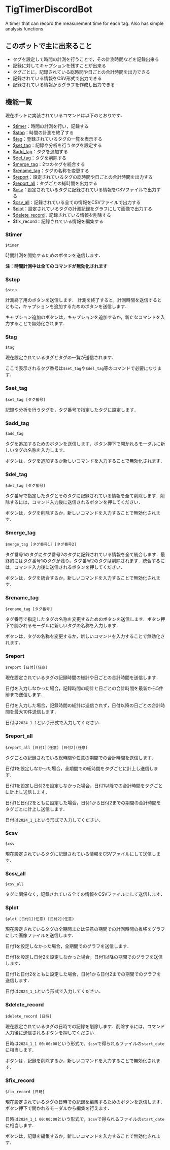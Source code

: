 # TigTimerDiscordBot

A timer that can record the measurement time for each tag. Also has simple analysis functions

## このボットで主に出来ること

- タグを設定して時間の計測を行うことで，その計測時間などを記録出来る
- 記録に対してキャプションを残すことが出来る
- タグごとに，記録されている総時間や日ごとの合計時間を出力できる
- 記録されている情報をCSV形式で出力できる
- 記録されている情報からグラフを作成し出力できる

## 機能一覧

現在ボットに実装されているコマンドは以下のとおりです．

- [$timer](#timer)：時間の計測を行い，記録する
- [$stop](#stop)：時間の計測を終了する
- [$tag](#tag)：登録されているタグの一覧を表示する
- [$set_tag](#set_tag)：記録や分析を行うタグを設定する
- [$add_tag](#add_tag)：タグを追加する
- [$del_tag](#del_tag)：タグを削除する
- [$merge_tag](#merge_tag)：2つのタグを統合する
- [$rename_tag](#rename_tag)：タグの名称を変更する
- [$report](#report)：設定されているタグの総時間や日ごとの合計時間を出力する
- [$report_all](#report_all)：タグごとの総時間を出力する
- [$csv](#csv)：設定されているタグに記録されている情報をCSVファイルで出力する
- [$csv_all](#csv_all)：記録されている全ての情報をCSVファイルで出力する
- [$plot](#plot)：設定されているタグの計測記録をグラフにして画像で出力する
- [$delete_record](#delete_record)：記録されている情報を削除する
- $fix_record：記録されている情報を編集する

### $timer
```
$timer
```
時間計測を開始するためのボタンを送信します．



**注：時間計測中は全てのコマンドが無効化されます**

### $stop
```
$stop
```
計測終了用のボタンを送信します．
計測を終了すると，計測時間を送信するとともに，キャプションを追加するためのボタンを送信します．

キャプション追加のボタンは，キャプションを追加するか，新たなコマンドを入力することで無効化されます．

### $tag
```
$tag
```
現在設定されているタグとタグの一覧が送信されます．

ここで表示されるタグ番号は`$set_tag`や`$del_tag`等のコマンドで必要になります．

### $set_tag
```
$set_tag [タグ番号]
```
記録や分析を行うタグを，タグ番号で指定したタグに設定します．

### $add_tag
```
$add_tag
```
タグを追加するためのボタンを送信します．ボタン押下で開かれるモーダルに新しいタグの名称を入力します．

ボタンは，タグを追加するか新しいコマンドを入力することで無効化されます．

### $del_tag
```
$del_tag [タグ番号]
```
タグ番号で指定したタグとそのタグに記録されている情報を全て削除します．削除するには，コマンド入力後に送信されるボタンを押してください．

ボタンは，タグを削除するか，新しいコマンドを入力することで無効化されます．

### $merge_tag
```
$merge_tag [タグ番号1] [タグ番号2]
```
タグ番号1のタグにタグ番号2のタグに記録されている情報を全て統合します．最終的にはタグ番号1のタグが残り，タグ番号2のタグは削除されます．統合するには，コマンド入力後に送信されるボタンを押してください．

ボタンは，タグを統合するか，新しいコマンドを入力することで無効化されます．

### $rename_tag
```
$rename_tag [タグ番号]
```
タグ番号で指定したタグの名称を変更するためのボタンを送信します．ボタン押下で開かれるモーダルに新しいタグの名称を入力します．

ボタンは，タグの名称を変更するか，新しいコマンドを入力することで無効化されます．

### $report
```
$report [日付](任意)
```
現在設定されているタグの記録時間の総計や日ごとの合計時間を送信します．

日付を入力しなかった場合，記録時間の総計と日ごとの合計時間を最新から5件前まで送信します．

日付を入力した場合，記録時間の総計は送信されず，日付以降の日ごとの合計時間を最大10件送信します．

日付は`2024_1_1`という形式で入力してください．

### $report_all
```
$report_all [日付1](任意) [日付2](任意)
```
タグごとの記録されている総時間や任意の期間での合計時間を送信します．

日付1を設定しなかった場合，全期間での総時間をタグごとに計上し送信します．

日付1を設定し日付2を設定しなかった場合，日付1以降での合計時間をタグごとに計上し送信します．

日付1と日付2をともに設定した場合，日付1から日付2までの期間の合計時間をタグごとに計上し送信します．

日付は`2024_1_1`という形式で入力してください．

### $csv
```
$csv
```
現在設定されているタグに記録されている情報をCSVファイルにして送信します．

### $csv_all
```
$csv_all
```
タグに関係なく，記録されている全ての情報をCSVファイルにして送信します．

### $plot
```
$plot [日付1](任意) [日付2](任意)
```
現在設定されているタグの全期間または任意の期間での計測時間の推移をグラフにして画像ファイルを送信します．

日付1を設定しなかった場合，全期間でのグラフを送信します．

日付1を設定し日付2を設定しなかった場合，日付1以降の期間でのグラフを送信します．

日付1と日付2をともに設定した場合，日付1から日付2までの期間でのグラフを送信します．

日付は`2024_1_1`という形式で入力してください．

### $delete_record
```
$delete_record [日時]
```
現在設定されているタグの日時での記録を削除します．削除するには，コマンド入力後に送信されるボタンを押してください．

日時は`2024_1_1 00:00:00`という形式で，`$csv`で得られるファイルの`start_date`に相当します．

ボタンは，記録を削除するか，新しいコマンドを入力することで無効化されます．

### $fix_record
```
$fix_record [日時]
```
現在設定されているタグの日時での記録を編集するためのボタンを送信します．ボタン押下で開かれるモーダルから編集を行えます．

日時は`2024_1_1 00:00:00`という形式で，`$csv`で得られるファイルの`start_date`に相当します．

ボタンは，記録を編集するか，新しいコマンドを入力することで無効化されます．